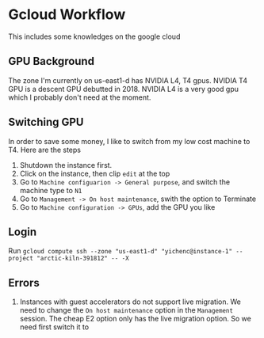 # Gcloud Workflow
This includes some knowledges on the google cloud

## GPU Background
The zone I'm currently on us-east1-d has NVIDIA L4, T4 gpus. NVIDIA T4 GPU is a descent GPU debutted in 2018. NVIDIA L4 is a very good gpu which I probably don't need at the moment.  

## Switching GPU
In order to save some money, I like to switch from my low cost machine to T4. Here are the steps
1. Shutdown the instance first.
2. Click on the instance, then clip `edit` at the top
3. Go to `Machine configuarion -> General purpose`, and switch the machine type to `N1`
4. Go to `Management -> On host maintenance`, swith the option to Terminate
5. Go to `Machine configuration -> GPUs`, add the GPU you like

## Login 
Run `gcloud compute ssh --zone "us-east1-d" "yichenc@instance-1" --project "arctic-kiln-391812" -- -X`

## Errors
1. Instances with guest accelerators do not support live migration.
We need to change the `On host maintenance` option in the `Management` session. The cheap E2 option only has the live migration option. So we need first switch it to  
